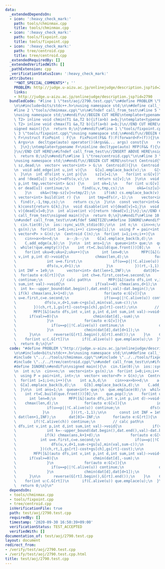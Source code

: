 ```yaml
---
data:
  _extendedDependsOn:
  - icon: ':heavy_check_mark:'
    path: tools/chminmax.cpp
    title: tools/chminmax.cpp
  - icon: ':heavy_check_mark:'
    path: tools/fixpoint.cpp
    title: tools/fixpoint.cpp
  - icon: ':heavy_check_mark:'
    path: tree/centroid.cpp
    title: tree/centroid.cpp
  _extendedRequiredBy: []
  _extendedVerifiedWith: []
  _pathExtension: cpp
  _verificationStatusIcon: ':heavy_check_mark:'
  attributes:
    '*NOT_SPECIAL_COMMENTS*': ''
    PROBLEM: http://judge.u-aizu.ac.jp/onlinejudge/description.jsp?id=2790
    links:
    - http://judge.u-aizu.ac.jp/onlinejudge/description.jsp?id=2790
  bundledCode: "#line 1 \"test/aoj/2790.test.cpp\"\n#define PROBLEM \"http://judge.u-aizu.ac.jp/onlinejudge/description.jsp?id=2790\"\
    \n\n#include<bits/stdc++.h>\nusing namespace std;\n\n#define call_from_test\n\
    #line 2 \"tools/chminmax.cpp\"\n\n#ifndef call_from_test\n#line 5 \"tools/chminmax.cpp\"\
    \nusing namespace std;\n#endif\n//BEGIN CUT HERE\ntemplate<typename T1,typename\
    \ T2> inline void chmin(T1 &a,T2 b){if(a>b) a=b;}\ntemplate<typename T1,typename\
    \ T2> inline void chmax(T1 &a,T2 b){if(a<b) a=b;}\n//END CUT HERE\n#ifndef call_from_test\n\
    signed main(){\n  return 0;\n}\n#endif\n#line 1 \"tools/fixpoint.cpp\"\n\n#line\
    \ 3 \"tools/fixpoint.cpp\"\nusing namespace std;\n#endif\n//BEGIN CUT HERE\ntemplate<typename\
    \ F>\nstruct FixPoint : F{\n  FixPoint(F&& f):F(forward<F>(f)){}\n  template<typename...\
    \ Args>\n  decltype(auto) operator()(Args&&... args) const{\n    return F::operator()(*this,forward<Args>(args)...);\n\
    \  }\n};\ntemplate<typename F>\ninline decltype(auto) MFP(F&& f){\n  return FixPoint<F>{forward<F>(f)};\n\
    }\n//END CUT HERE\n#ifndef call_from_test\n//INSERT ABOVE HERE\nsigned main(){\n\
    \  return 0;\n}\n#endif\n#line 1 \"tree/centroid.cpp\"\n\n#line 3 \"tree/centroid.cpp\"\
    \nusing namespace std;\n#endif\n//BEGIN CUT HERE\nstruct Centroid{\n  vector<int>\
    \ sz,dead;\n  vector< vector<int> > G;\n  Centroid(){}\n  Centroid(int n):sz(n,1),dead(n,0),G(n){}\n\
    \n  void add_edge(int u,int v){\n    G[u].emplace_back(v);\n    G[v].emplace_back(u);\n\
    \  }\n\n  int dfs(int v,int p){\n    sz[v]=1;\n    for(int u:G[v])\n      if(u!=p\
    \ and !dead[u]) sz[v]+=dfs(u,v);\n    return sz[v];\n  }\n\n  void find(int v,int\
    \ p,int tmp,vector<int> &cs) {\n    int ok=1;\n    for (int u:G[v]){\n      if(u==p\
    \ or dead[u]) continue;\n      find(u,v,tmp,cs);\n      ok&=(sz[u]<=tmp/2);\n\
    \    }\n    ok&=(tmp-sz[v]<=tmp/2);\n    if(ok) cs.emplace_back(v);\n  }\n\n \
    \ vector<int> build(int r) {\n    int tmp=dfs(r,-1);\n    vector<int> cs;\n  \
    \  find(r,-1,tmp,cs);\n    return cs;\n  }\n\n  const vector<int>& operator[](int\
    \ k)const{return G[k];}\n  void disable(int v){dead[v]=1;}\n  void  enable(int\
    \ v){dead[v]=0;}\n  int alive(int v){return !dead[v];}\n};\n//END CUT HERE\n#ifndef\
    \ call_from_test\nsigned main(){\n  return 0;\n}\n#endif\n#line 10 \"test/aoj/2790.test.cpp\"\
    \n#undef call_from_test\n\n#ifdef SANITIZE\n#define IGNORE\n#endif\n\nsigned main(){\n\
    \  cin.tie(0);\n  ios::sync_with_stdio(0);\n\n  int n;\n  cin>>n;\n  vector<int>\
    \ gs(n);\n  for(int i=0;i<n;i++) cin>>gs[i];\n  using P = pair<int, int>;\n  vector<\
    \ vector<P> > G(n);\n  Centroid C(n);\n  for(int i=1;i<n;i++){\n    int a,b,d;\n\
    \    cin>>a>>b>>d;\n    a--;b--;\n    G[a].emplace_back(b,d);\n    G[b].emplace_back(a,d);\n\
    \    C.add_edge(a,b);\n  }\n\n  int ans=1;\n  queue<int> que;\n  que.emplace(0);\n\
    \  while(!que.empty()){\n    int rt=C.build(que.front())[0];\n    que.pop();\n\
    \    for(int uku=0;uku<2;uku++){\n      int len=0;\n      MFP([&](auto dfs,int\
    \ v,int p,int d)->void{\n            chmax(len,d);\n            for(auto e:G[v]){\n\
    \              int u=e.first;\n              if(u==p||!C.alive(u)) continue;\n\
    \              dfs(u,v,d+1);\n            }\n          })(rt,-1,1);\n\n      const\
    \ int INF = 1e9;\n      vector<int> dat(len+1,INF);\n      dat[0]=-INF;\n    \
    \  for(auto e:G[rt]){\n        int ch=e.first,cost=e.second;\n        if(!C.alive(ch))\
    \ continue;\n        // calc path\n        MFP([&](auto dfs,int v,int p,int d,int\
    \ sum,int val)->void{\n              if(val>=0) chmax(ans,d+1);\n            \
    \  int k=--upper_bound(dat.begin(),dat.end(),val)-dat.begin();\n             \
    \ if(k) chmax(ans,k+1+d);\n              for(auto e:G[v]){\n                int\
    \ u=e.first,c=e.second;\n                if(u==p||!C.alive(u)) continue;\n   \
    \             dfs(u,v,d+1,sum-c+gs[u],min(val,sum-c));\n              }\n    \
    \        })(ch,rt,1,gs[rt]-cost+gs[ch],gs[rt]-cost);\n\n        // update dat\n\
    \        MFP([&](auto dfs,int v,int p,int d,int sum,int val)->void{\n        \
    \      if(val>=0){\n                chmin(dat[d],-sum);\n                chmax(ans,d+1);\n\
    \              }\n              for(auto e:G[v]){\n                int u=e.first,c=e.second;\n\
    \                if(u==p||!C.alive(u)) continue;\n                dfs(u,v,d+1,sum+(gs[u]-c),(val>0?0:val)+(gs[u]-c));\n\
    \              }\n              chmin(dat[d],dat[d+1]);\n            })(ch,rt,1,gs[ch]-cost,gs[ch]-cost);\n\
    \      }\n\n      reverse(G[rt].begin(),G[rt].end());\n    }\n    C.disable(rt);\n\
    \    for(int u:C.G[rt])\n      if(C.alive(u)) que.emplace(u);\n  }\n  cout<<ans<<endl;\n\
    \  return 0;\n}\n"
  code: "#define PROBLEM \"http://judge.u-aizu.ac.jp/onlinejudge/description.jsp?id=2790\"\
    \n\n#include<bits/stdc++.h>\nusing namespace std;\n\n#define call_from_test\n\
    #include \"../../tools/chminmax.cpp\"\n#include \"../../tools/fixpoint.cpp\"\n\
    #include \"../../tree/centroid.cpp\"\n#undef call_from_test\n\n#ifdef SANITIZE\n\
    #define IGNORE\n#endif\n\nsigned main(){\n  cin.tie(0);\n  ios::sync_with_stdio(0);\n\
    \n  int n;\n  cin>>n;\n  vector<int> gs(n);\n  for(int i=0;i<n;i++) cin>>gs[i];\n\
    \  using P = pair<int, int>;\n  vector< vector<P> > G(n);\n  Centroid C(n);\n\
    \  for(int i=1;i<n;i++){\n    int a,b,d;\n    cin>>a>>b>>d;\n    a--;b--;\n  \
    \  G[a].emplace_back(b,d);\n    G[b].emplace_back(a,d);\n    C.add_edge(a,b);\n\
    \  }\n\n  int ans=1;\n  queue<int> que;\n  que.emplace(0);\n  while(!que.empty()){\n\
    \    int rt=C.build(que.front())[0];\n    que.pop();\n    for(int uku=0;uku<2;uku++){\n\
    \      int len=0;\n      MFP([&](auto dfs,int v,int p,int d)->void{\n        \
    \    chmax(len,d);\n            for(auto e:G[v]){\n              int u=e.first;\n\
    \              if(u==p||!C.alive(u)) continue;\n              dfs(u,v,d+1);\n\
    \            }\n          })(rt,-1,1);\n\n      const int INF = 1e9;\n      vector<int>\
    \ dat(len+1,INF);\n      dat[0]=-INF;\n      for(auto e:G[rt]){\n        int ch=e.first,cost=e.second;\n\
    \        if(!C.alive(ch)) continue;\n        // calc path\n        MFP([&](auto\
    \ dfs,int v,int p,int d,int sum,int val)->void{\n              if(val>=0) chmax(ans,d+1);\n\
    \              int k=--upper_bound(dat.begin(),dat.end(),val)-dat.begin();\n \
    \             if(k) chmax(ans,k+1+d);\n              for(auto e:G[v]){\n     \
    \           int u=e.first,c=e.second;\n                if(u==p||!C.alive(u)) continue;\n\
    \                dfs(u,v,d+1,sum-c+gs[u],min(val,sum-c));\n              }\n \
    \           })(ch,rt,1,gs[rt]-cost+gs[ch],gs[rt]-cost);\n\n        // update dat\n\
    \        MFP([&](auto dfs,int v,int p,int d,int sum,int val)->void{\n        \
    \      if(val>=0){\n                chmin(dat[d],-sum);\n                chmax(ans,d+1);\n\
    \              }\n              for(auto e:G[v]){\n                int u=e.first,c=e.second;\n\
    \                if(u==p||!C.alive(u)) continue;\n                dfs(u,v,d+1,sum+(gs[u]-c),(val>0?0:val)+(gs[u]-c));\n\
    \              }\n              chmin(dat[d],dat[d+1]);\n            })(ch,rt,1,gs[ch]-cost,gs[ch]-cost);\n\
    \      }\n\n      reverse(G[rt].begin(),G[rt].end());\n    }\n    C.disable(rt);\n\
    \    for(int u:C.G[rt])\n      if(C.alive(u)) que.emplace(u);\n  }\n  cout<<ans<<endl;\n\
    \  return 0;\n}\n"
  dependsOn:
  - tools/chminmax.cpp
  - tools/fixpoint.cpp
  - tree/centroid.cpp
  isVerificationFile: true
  path: test/aoj/2790.test.cpp
  requiredBy: []
  timestamp: '2020-09-30 16:50:39+09:00'
  verificationStatus: TEST_ACCEPTED
  verifiedWith: []
documentation_of: test/aoj/2790.test.cpp
layout: document
redirect_from:
- /verify/test/aoj/2790.test.cpp
- /verify/test/aoj/2790.test.cpp.html
title: test/aoj/2790.test.cpp
---
```

